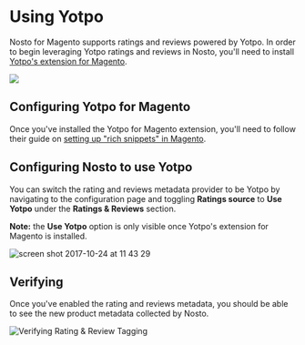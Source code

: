 # Using Yotpo

Nosto for Magento supports ratings and reviews powered by Yotpo. In order to begin leveraging Yotpo ratings and reviews in Nosto, you'll need to install [Yotpo's extension for Magento](https://github.com/YotpoLtd/magento-plugin).

![](https://www.yotpo.com/wp-content/uploads/2017/01/nosto_Integration_logos.png)

## Configuring Yotpo for Magento

Once you've installed the Yotpo for Magento extension, you'll need to follow their guide on [setting up "rich snippets" in Magento](https://support.yotpo.com/en/article/magento-installing-yotpo).

## Configuring Nosto to use Yotpo

You can switch the rating and reviews metadata provider to be Yotpo by navigating to the configuration page and toggling **Ratings source** to **Use Yotpo** under the **Ratings & Reviews** section.

**Note:** the **Use Yotpo** option is only visible once Yotpo's extension for Magento is installed.

![screen shot 2017-10-24 at 11 43 29](https://user-images.githubusercontent.com/327432/31933016-961ee0c2-b8b0-11e7-880f-04727edc73df.png)

## Verifying

Once you've enabled the rating and reviews metadata, you should be able to see the new product metadata collected by Nosto.

![Verifying Rating &amp; Review Tagging](https://user-images.githubusercontent.com/327432/31933333-7b487910-b8b1-11e7-9534-b9b4f7f29d93.png)

